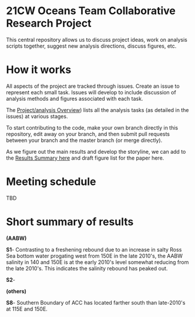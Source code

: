 # 21CW Oceans Team Collaborative Research Project

This central repository allows us to discuss project ideas, work on analysis scripts together, suggest new analysis directions, discuss figures, etc.  


# How it works

All aspects of the project are tracked through issues. Create an issue to represent each small task. Issues will develop to include discussion of analysis methods and figures associated with each task.

The [Project/analysis Overview](https://github.com/users/PaulSpence/projects/2)) lists all the analysis tasks (as detailed in the issues) at various stages.

To start contributing to the code, make your own branch directly in this repository, edit away on your branch, and then submit pull requests between your branch and the master branch (or merge directly).

As we figure out the main results and develop the storyline, we can add to the [Results Summary here](https://github.com/PaulSpence/MISO_PO/blob/main/Results_Summary.md) and draft figure list for the paper here.

# Meeting schedule

TBD
    
# Short summary of results

**(AABW)**

**S1**- Contrasting to a freshening rebound due to an increase in salty Ross Sea bottom water progating west from 150E in the late 2010's, the AABW salinity in 140 and 150E is at the  early 2010's level somewhat reducing from the late 2010's. This indicates the salinity rebound has peaked out.

**S2**- 

**(others)**

**S8**- Southern Boundary of ACC has located farther south than late-2010's at 115E and 150E.
